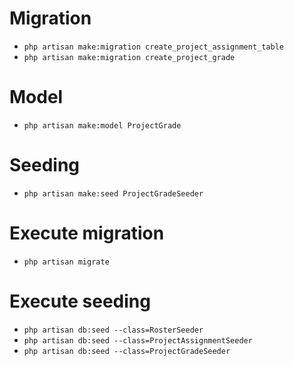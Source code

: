 # Migration

-   `php artisan make:migration create_project_assignment_table`
-   `php artisan make:migration create_project_grade`

# Model

-   `php artisan make:model ProjectGrade`

# Seeding

-   `php artisan make:seed ProjectGradeSeeder`

# Execute migration

-   `php artisan migrate`

# Execute seeding

-   `php artisan db:seed --class=RosterSeeder`
-   `php artisan db:seed --class=ProjectAssignmentSeeder`
-   `php artisan db:seed --class=ProjectGradeSeeder`

